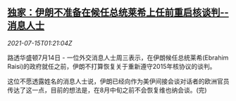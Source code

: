 <!--1626312662000-->
[独家：伊朗不准备在候任总统莱希上任前重启核谈判--消息人士](https://cn.reuters.com/article/iran-raisi-nuclear-talk-0715-idCNKBS2EL04E)
------

<div><i>2021-07-15T01:21:04Z</i></div><p>路透华盛顿7月14日 - 一位外交消息人士周三表示，在伊朗候任总统莱希(Ebrahim Raisi)的政府就任之前，伊朗不打算恢复关于重新遵守2015年核协议的谈判。</p><p>这位不愿透露姓名的消息人士说，伊朗已经向作为美伊间接会谈对话者的欧洲官员传达了这一点，目前的想法是，在8月中旬之前不会恢复维也纳会谈。(完)</p>
